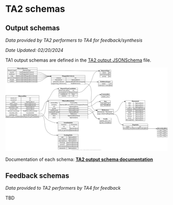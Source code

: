 # TA2 schemas

## Output schemas

*Data provided by TA2 performers to TA4 for feedback/synthesis*

_Date Updated: 02/20/2024_

TA1 output schemas are defined in the [TA2 output JSONSchema](output.json) file.

![TA2 output schema summary](output.png)

Documentation of each schema: [**TA2 output schema documentation**](output.md)


##


## Feedback schemas

*Data provided to TA2 performers by TA4 for feedback*

TBD
